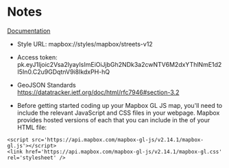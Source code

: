 # Notes

[Documentation](https://docs.mapbox.com/help/tutorials/building-a-store-locator/)

- Style URL: mapbox://styles/mapbox/streets-v12
- Access token: pk.eyJ1Ijoic2Vsa2lyayIsImEiOiJjbGh2NDk3a2cwNTV6M2dxYThlNmE1d2I5In0.C2u9GDqtnV9i8IkdxPH-hQ 

- GeoJSON Standards https://datatracker.ietf.org/doc/html/rfc7946#section-3.2

- Before getting started coding up your Mapbox GL JS map, you'll need to include the relevant JavaScript and CSS files in your webpage. Mapbox provides hosted versions of each that you can include in the <head> of your HTML file:

```
<script src='https://api.mapbox.com/mapbox-gl-js/v2.14.1/mapbox-gl.js'></script>
<link href='https://api.mapbox.com/mapbox-gl-js/v2.14.1/mapbox-gl.css' rel='stylesheet' />
```
